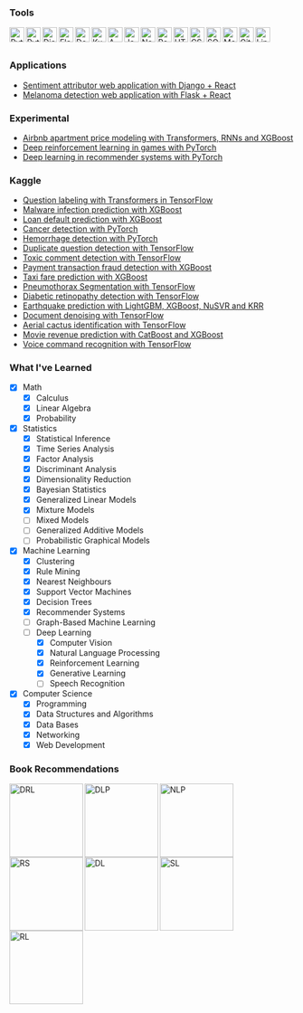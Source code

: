 ### Tools
<!--- alt icon source https://raw.githubusercontent.com/github/explore/80688e429a7d4ef2fca1e82350fe8e3517d3494d/topics/git/git.png) --->

<img align="left" alt="Python" width="26px" src="https://cdn.jsdelivr.net/npm/simple-icons@3.4.0/icons/python.svg" />
<img align="left" alt="Pytorch" width="26px" src="https://cdn.jsdelivr.net/npm/simple-icons@3.4.0/icons/pytorch.svg" />
<img align="left" alt="Django" width="26px" src="https://cdn.jsdelivr.net/npm/simple-icons@3.4.0/icons/django.svg" />
<img align="left" alt="Flask" width="26px" src="https://cdn.jsdelivr.net/npm/simple-icons@3.4.0/icons/flask.svg" />
<img align="left" alt="Docker" width="26px" src="https://cdn.jsdelivr.net/npm/simple-icons@3.4.0/icons/docker.svg" />
<img align="left" alt="Kubernetes" width="26px" src="https://cdn.jsdelivr.net/npm/simple-icons@3.4.0/icons/kubernetes.svg" />
<img align="left" alt="AWS" width="26px" src="https://cdn.jsdelivr.net/npm/simple-icons@3.4.0/icons/amazonaws.svg" />
<img align="left" alt="JavaScript" width="26px" src="https://cdn.jsdelivr.net/npm/simple-icons@3.4.0/icons/javascript.svg" />
<img align="left" alt="Node.js" width="26px" src="https://cdn.jsdelivr.net/npm/simple-icons@3.4.0/icons/node-dot-js.svg" />
<img align="left" alt="React" width="26px" src="https://cdn.jsdelivr.net/npm/simple-icons@3.4.0/icons/react.svg" />
<img align="left" alt="HTML5" width="26px" src="https://cdn.jsdelivr.net/npm/simple-icons@3.4.0/icons/html5.svg" />
<img align="left" alt="CSS3" width="26px" src="https://cdn.jsdelivr.net/npm/simple-icons@3.4.0/icons/css3.svg" />
<img align="left" alt="SQL" width="26px" src="https://image.flaticon.com/icons/svg/29/29594.svg" />
<img align="left" alt="MongoDB" width="26px" src="https://cdn.jsdelivr.net/npm/simple-icons@3.4.0/icons/mongodb.svg" />
<img align="left" alt="Git" width="26px" src="https://cdn.jsdelivr.net/npm/simple-icons@3.4.0/icons/git.svg" />
<img align="left" alt="Linux" width="26px" src="https://cdn.jsdelivr.net/npm/simple-icons@3.4.0/icons/linux.svg" />

<br />
<br />

### Applications
- [Sentiment attributor web application with Django + React](https://github.com/Anntey/sentiment-attributor-webapp)
- [Melanoma detection web application with Flask + React](https://github.com/Anntey/melanoma-detector-webapp)

### Experimental
- [Airbnb apartment price modeling with Transformers, RNNs and XGBoost](https://github.com/Anntey/school-thesis)
- [Deep reinforcement learning in games with PyTorch](https://github.com/Anntey/experiments-reinforcement-learning)
- [Deep learning in recommender systems with PyTorch](https://github.com/Anntey/experiments-recommender-systems)

### Kaggle
- [Question labeling with Transformers in TensorFlow](https://github.com/Anntey/kaggle-question-labeling)
- [Malware infection prediction with XGBoost](https://github.com/Anntey/kaggle-malware-prediction)
- [Loan default prediction with XGBoost](https://github.com/Anntey/kaggle-default-prediction)
- [Cancer detection with PyTorch](https://github.com/Anntey/kaggle-cancer-detection)
- [Hemorrhage detection with PyTorch](https://github.com/Anntey/kaggle-hemorrhage-classification)
- [Duplicate question detection with TensorFlow](https://github.com/Anntey/kaggle-duplicate-identification)
- [Toxic comment detection with TensorFlow](https://github.com/Anntey/kaggle-comment-classification)
- [Payment transaction fraud detection with XGBoost](https://github.com/Anntey/kaggle-fraud-detection)
- [Taxi fare prediction with XGBoost](https://github.com/Anntey/kaggle-fare-prediction)
- [Pneumothorax Segmentation with TensorFlow](https://github.com/Anntey/kaggle-pneumothorax-segmentation)
- [Diabetic retinopathy detection with TensorFlow](https://github.com/Anntey/kaggle-blindness-detection)
- [Earthquake prediction with LightGBM, XGBoost, NuSVR and KRR](https://github.com/Anntey/kaggle-earthquake-prediction)
- [Document denoising with TensorFlow](https://github.com/Anntey/kaggle-document-denoising)
- [Aerial cactus identification with TensorFlow](https://github.com/Anntey/kaggle-cactus-identification)
- [Movie revenue prediction with CatBoost and XGBoost](https://github.com/Anntey/kaggle-revenue-prediction)
- [Voice command recognition with TensorFlow](https://github.com/Anntey/kaggle-speech-recognition)

### What I've Learned
- [x] Math
    - [x] Calculus
    - [x] Linear Algebra
    - [x] Probability
- [x] Statistics
    - [x] Statistical Inference
    - [x] Time Series Analysis
    - [x] Factor Analysis
    - [x] Discriminant Analysis
    - [x] Dimensionality Reduction
    - [x] Bayesian Statistics
    - [x] Generalized Linear Models
    - [x] Mixture Models
    - [ ] Mixed Models
    - [ ] Generalized Additive Models
    - [ ] Probabilistic Graphical Models
- [x] Machine Learning
    - [x] Clustering
    - [x] Rule Mining
    - [x] Nearest Neighbours
    - [x] Support Vector Machines
    - [x] Decision Trees
    - [x] Recommender Systems
    - [ ] Graph-Based Machine Learning
    - [ ] Deep Learning
        - [x] Computer Vision
        - [x] Natural Language Processing
        - [x] Reinforcement Learning
        - [x] Generative Learning
        - [ ] Speech Recognition
- [x] Computer Science
    - [x] Programming
    - [x] Data Structures and Algorithms
    - [x] Data Bases
    - [x] Networking
    - [x] Web Development
    
### Book Recommendations
<a href="https://www.amazon.com/Deep-Reinforcement-Learning-Action-Alexander/dp/1617295434/ref=sr_1_1?dchild=1&keywords=deep+reinforcement+learning+in+action&qid=1598286033&sr=8-1
"><img align="left" alt="DRL" height="130px" src="https://images.manning.com/book/1/b0603d7-c774-4e5f-9b9c-122ef05ade14/Zai-DRL-HI.png" /></a>
<a href="https://www.amazon.com/Deep-Learning-Python-Francois-Chollet/dp/1617294438/ref=sr_1_2?dchild=1&keywords=deep+learning+with+python&qid=1598286173&sr=8-2
"><img align="left" alt="DLP" height="130px" src="https://images.manning.com/book/7/65fca1c-6826-472d-bbea-c1d4a7b3c570/Chollet-DLP-HI.png" /></a>
<a href="https://www.amazon.com/Deep-Learning-NLP-Speech-Recognition/dp/3030145980/ref=sr_1_1?crid=2ZKU2YHEUS49O&dchild=1&keywords=deep+learning+for+nlp+and+speech+recognition&qid=1598286217&sprefix=deep+learning+for+nlp+and%2Caps%2C273&sr=8-1
"><img align="left" alt="NLP" height="130px" src="https://images-na.ssl-images-amazon.com/images/I/51Mf6S6C4tL.jpg" /></a>
<a href="https://www.amazon.com/Recommender-Systems-Textbook-Charu-Aggarwal/dp/3319296574/ref=sr_1_1?crid=3UZE76QO7OCSD&dchild=1&keywords=recommender+systems+aggarwal&qid=1598286272&sprefix=aggarwal+recomme%2Caps%2C259&sr=8-1"><img align="left" alt="RS" height="130px" src="https://img1.od-cdn.com/ImageType-100/7614-1/%7B8A97FEEB-0425-492D-805E-80DBFF3D5B75%7DImg100.jpg" /></a>
<a href="https://www.amazon.com/dp/3319944622/ref=sr_1_1?dchild=1&keywords=aggarwal+deep+learning+textbook&qid=1598339054&sr=8-1"><img align="left" alt="DL" height="130px" src="https://images-na.ssl-images-amazon.com/images/I/71mMV0Y2kUL.jpg" /></a>
<a href="https://www.amazon.com/Elements-Statistical-Learning-Prediction-Statistics/dp/0387848576/ref=sr_1_1?crid=303WWTDN3NLXF&dchild=1&keywords=elements+of+statistical+learning&qid=1598286105&sprefix=elements+of+sta%2Caps%2C334&sr=8-1
"><img align="left" alt="SL" height="130px" src="https://pbs.twimg.com/media/EX8gmK1WkAMH9n3.jpg" /></a>
<a href="https://www.amazon.com/Reinforcement-Learning-Introduction-Adaptive-Computation/dp/0262039249/ref=sr_1_1?dchild=1&keywords=reinforcement+learning&qid=1598285936&sr=8-1
"><img align="left" alt="RL" height="130px" src="https://mitpress.mit.edu/sites/default/files/styles/large_book_cover/http/mitp-content-server.mit.edu%3A18180/books/covers/cover/%3Fcollid%3Dbooks_covers_0%26isbn%3D9780262039246%26type%3D.jpg?itok=JyyOZwhR" /></a>
